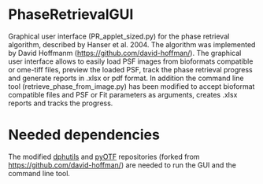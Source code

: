 # PhaseRetrievalGUI
Graphical user interface (PR_applet_sized.py) for the phase retrieval algorithm, described by Hanser et al. 2004. The algorithm was implemented by David Hoffmanm (https://github.com/david-hoffman/). 
The graphical user interface allows to easily load PSF images from bioformats compatible or ome-tiff files, preview the loaded PSF, track the phase retrieval progress and generate reports in .xlsx or pdf format.
In addition the command line tool (retrieve_phase_from_image.py) has been modified to accept bioformat compatible files and PSF or Fit parameters as arguments, creates .xlsx reports and tracks the progress.

# Needed dependencies
The modified [dphutils](https://github.com/MartinSt80/dphutils) and [pyOTF](https://github.com/MartinSt80/pyOTF) repositories (forked from https://github.com/david-hoffman/) are needed to run the GUI and the command line tool.

